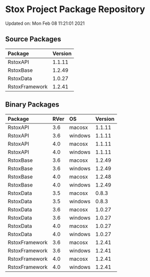 # Stox Project Package Repository


Updated on: Mon Feb 08 11:21:01 2021
## Source Packages

|Package        |Version |
|:--------------|:-------|
|RstoxAPI       |1.1.11  |
|RstoxBase      |1.2.49  |
|RstoxData      |1.0.27  |
|RstoxFramework |1.2.41  |

## Binary Packages

|Package        |RVer |OS      |Version |
|:--------------|:----|:-------|:-------|
|RstoxAPI       |3.6  |macosx  |1.1.11  |
|RstoxAPI       |3.6  |windows |1.1.11  |
|RstoxAPI       |4.0  |macosx  |1.1.11  |
|RstoxAPI       |4.0  |windows |1.1.11  |
|RstoxBase      |3.6  |macosx  |1.2.49  |
|RstoxBase      |3.6  |windows |1.2.49  |
|RstoxBase      |4.0  |macosx  |1.2.48  |
|RstoxBase      |4.0  |windows |1.2.49  |
|RstoxData      |3.5  |macosx  |0.8.3   |
|RstoxData      |3.5  |windows |0.8.3   |
|RstoxData      |3.6  |macosx  |1.0.27  |
|RstoxData      |3.6  |windows |1.0.27  |
|RstoxData      |4.0  |macosx  |1.0.27  |
|RstoxData      |4.0  |windows |1.0.27  |
|RstoxFramework |3.6  |macosx  |1.2.41  |
|RstoxFramework |3.6  |windows |1.2.41  |
|RstoxFramework |4.0  |macosx  |1.2.41  |
|RstoxFramework |4.0  |windows |1.2.41  |
